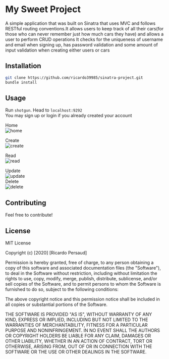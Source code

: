

# My Sweet Project
A simple application that was built on Sinatra that uses MVC and follows RESTful routing conventions.It allows users to keep track of all their cars(for those who can never remember just how much cars they have) and allows a user to perform CRUD operations
It checks for the uniqueness of username and email when signing up, has password validation and some amount of input validation when creating either users or cars 

## Installation
```bash
git clone https://github.com/ricardo39985/sinatra-project.git  
bundle install
```
## Usage
Run `shotgun`.
Head to `localhost:9292`  
You may sign up or login if you already created your account




Home  
![home](https://user-images.githubusercontent.com/56775968/74567356-99cd6780-4f43-11ea-9660-75006cec1d2e.png)

Create  
![create](https://user-images.githubusercontent.com/56775968/74567547-09dbed80-4f44-11ea-9b4e-b858ddcc544f.png)



Read  
![read](https://user-images.githubusercontent.com/56775968/74567619-33951480-4f44-11ea-85c7-a008c8ea62de.png)


Update  
![update](https://user-images.githubusercontent.com/56775968/74567775-82db4500-4f44-11ea-9d36-c04ac95c74ad.png)  
Delete  
![delete](https://user-images.githubusercontent.com/56775968/74568557-401a6c80-4f46-11ea-9d6c-6c930fff8249.png)  
## Contributing
Feel free to contribute!  
## License  
MIT License

Copyright (c) [2020] [Ricardo Persaud]

Permission is hereby granted, free of charge, to any person obtaining a copy
of this software and associated documentation files (the "Software"), to deal
in the Software without restriction, including without limitation the rights
to use, copy, modify, merge, publish, distribute, sublicense, and/or sell
copies of the Software, and to permit persons to whom the Software is
furnished to do so, subject to the following conditions:

The above copyright notice and this permission notice shall be included in all
copies or substantial portions of the Software.

THE SOFTWARE IS PROVIDED "AS IS", WITHOUT WARRANTY OF ANY KIND, EXPRESS OR
IMPLIED, INCLUDING BUT NOT LIMITED TO THE WARRANTIES OF MERCHANTABILITY,
FITNESS FOR A PARTICULAR PURPOSE AND NONINFRINGEMENT. IN NO EVENT SHALL THE
AUTHORS OR COPYRIGHT HOLDERS BE LIABLE FOR ANY CLAIM, DAMAGES OR OTHER
LIABILITY, WHETHER IN AN ACTION OF CONTRACT, TORT OR OTHERWISE, ARISING FROM,
OUT OF OR IN CONNECTION WITH THE SOFTWARE OR THE USE OR OTHER DEALINGS IN THE
SOFTWARE.




